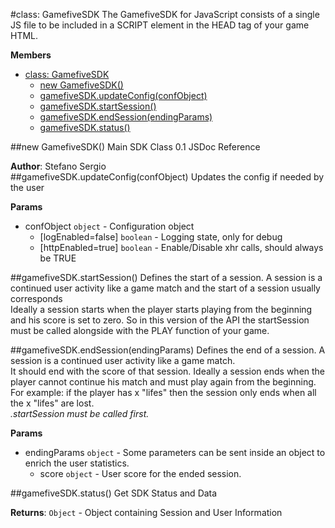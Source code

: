 <a name="GamefiveSDK"></a>
#class: GamefiveSDK
The GamefiveSDK for JavaScript consists of a single JS file to be included in a SCRIPT element in the HEAD tag of your game HTML.

**Members**

* [class: GamefiveSDK](#GamefiveSDK)
  * [new GamefiveSDK()](#new_GamefiveSDK)
  * [gamefiveSDK.updateConfig(confObject)](#GamefiveSDK#updateConfig)
  * [gamefiveSDK.startSession()](#GamefiveSDK#startSession)
  * [gamefiveSDK.endSession(endingParams)](#GamefiveSDK#endSession)
  * [gamefiveSDK.status()](#GamefiveSDK#status)

<a name="new_GamefiveSDK"></a>
##new GamefiveSDK()
Main SDK Class 0.1 JSDoc Reference

**Author**: Stefano Sergio  
<a name="GamefiveSDK#updateConfig"></a>
##gamefiveSDK.updateConfig(confObject)
Updates the config if needed by the user

**Params**

- confObject `object` - Configuration object  
  - \[logEnabled=false\] `boolean` - Logging state, only for debug  
  - \[httpEnabled=true\] `boolean` - Enable/Disable xhr calls, should always be TRUE  

<a name="GamefiveSDK#startSession"></a>
##gamefiveSDK.startSession()
Defines the start of a session. A session is a continued user activity like a game match and the start of a session usually corresponds
<br>
Ideally a session starts when the player starts playing from the beginning and his score is set to zero. So in this version of the API
the startSession must be called alongside with the PLAY function of your game.<br>

<a name="GamefiveSDK#endSession"></a>
##gamefiveSDK.endSession(endingParams)
Defines the end of a session. A session is a continued user activity like a game match. <br>
It should end with the score of that session. 
Ideally a session ends when the player cannot continue his match and must play again from the beginning. <br>
For example: if the player has x "lifes" then the session only ends when all the x "lifes" are lost. <br>
<i>.startSession must be called first.</i>

**Params**

- endingParams `object` - Some parameters can be sent inside an object to enrich the user statistics.  
  - score `object` - User score for the ended session.  

<a name="GamefiveSDK#status"></a>
##gamefiveSDK.status()
Get SDK Status and Data

**Returns**: `Object` - Object containing Session and User Information  
